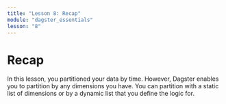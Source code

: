 ```yaml
---
title: "Lesson 8: Recap"
module: "dagster_essentials"
lesson: "8"
---
```


# Recap

In this lesson, you partitioned your data by time. However, Dagster enables you to partition by any dimensions you have. You can partition with a static list of dimensions or by a dynamic list that you define the logic for.